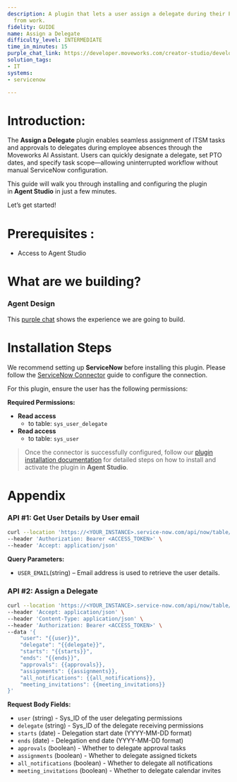 ```yaml
---
description: A plugin that lets a user assign a delegate during their PTO / time away
  from work.
fidelity: GUIDE
name: Assign a Delegate
difficulty_level: INTERMEDIATE 
time_in_minutes: 15
purple_chat_link: https://developer.moveworks.com/creator-studio/developer-tools/purple-chat/?conversation=%7B%22startTimestamp%22%3A%2211%3A43%2BAM%22%2C%22messages%22%3A%5B%7B%22role%22%3A%22user%22%2C%22parts%22%3A%5B%7B%22richText%22%3A%22%3Cp%3EI+need+to+assign+a+delegate+for+tasks+during+my+PTO.%3C%2Fp%3E%22%7D%5D%7D%2C%7B%22role%22%3A%22assistant%22%2C%22parts%22%3A%5B%7B%22richText%22%3A%22%3Cp%3EGot+it.+Please+provide+your+delegate%27s+name+and+your+PTO+dates.%3C%2Fp%3E%22%7D%5D%7D%2C%7B%22role%22%3A%22user%22%2C%22parts%22%3A%5B%7B%22richText%22%3A%22Delegate+is+Sam+Taylor%2C+PTO+is+from+August+15+to+August+30.%22%7D%5D%7D%2C%7B%22role%22%3A%22assistant%22%2C%22parts%22%3A%5B%7B%22reasoningSteps%22%3A%5B%7B%22status%22%3A%22success%22%2C%22richText%22%3A%22Extracting%3A+Delegate+name+-+Sam+Taylor%2C+PTO+Start+Date+-+August+15%2C+PTO+End+Date+-+August+30.%22%7D%5D%7D%2C%7B%22richText%22%3A%22%3Cp%3EI+found+multiple+people+named+Sam+Taylor.+Which+one+are+you+referring+to%3F%3Cbr%3E%3C%2Fp%3E%22%7D%2C%7B%22richText%22%3A%22%3Cb%3E%3Cp%3ESam+Taylor+-+IT+Support%3Cbr%3E%3C%2Fp%3E%3C%2Fb%3E%22%7D%2C%7B%22richText%22%3A%22%3Cb%3E%3Cp%3ESam+Taylor+-+IT+Security%3Cbr%3E%3C%2Fp%3E%3C%2Fb%3E%22%7D%5D%7D%2C%7B%22role%22%3A%22user%22%2C%22parts%22%3A%5B%7B%22richText%22%3A%22%3Cp%3ESam+Taylor+-+IT+Support%3Cbr%3E%3C%2Fp%3E%22%7D%5D%7D%2C%7B%22role%22%3A%22assistant%22%2C%22parts%22%3A%5B%7B%22richText%22%3A%22%3Cp%3EJust+to+confirm%3A+You%27re+setting+Sam+Taylor+from+IT+Support+as+your+delegate+for+ITSM+tasks+from+August+15+to+August+30.%3Cbr%3E%3C%2Fp%3E%22%7D%2C%7B%22richText%22%3A%22%3Cb%3E%3Cp%3EDelegate+Confirmation%3Cbr%3E%3C%2Fp%3E%3C%2Fb%3E%3Cbr%3E%3Cp%3E%3Cb%3EDelegate%3A+%3C%2Fb%3ESam+Taylor+-+IT+Support%3Cbr%3E%3Cb%3EPTO+Start%3A+%3C%2Fb%3EAugust+15%3Cbr%3E%3Cb%3EPTO+End%3A+%3C%2Fb%3EAugust+30%3Cbr%3E%3C%2Fp%3E%22%7D%2C%7B%22buttons%22%3A%5B%7B%22style%22%3A%22filled%22%2C%22buttonText%22%3A%22Confirm%22%7D%2C%7B%22style%22%3A%22outlined%22%2C%22buttonText%22%3A%22Edit+Details%22%7D%2C%7B%22style%22%3A%22outlined%22%2C%22buttonText%22%3A%22Cancel%22%7D%5D%7D%5D%7D%5D%7D
solution_tags:
- IT
systems:
- servicenow

---
```


# **Introduction:**

The **Assign a Delegate** plugin enables seamless assignment of ITSM tasks and approvals to delegates during employee absences through the Moveworks AI Assistant. Users can quickly designate a delegate, set PTO dates, and specify task scope—allowing uninterrupted workflow without manual ServiceNow configuration.

This guide will walk you through installing and configuring the plugin in **Agent Studio** in just a few minutes.

Let’s get started!

# **Prerequisites :**

- Access to Agent Studio

# **What are we building?**

### **Agent Design**

This [purple chat](https://developer.moveworks.com/creator-studio/developer-tools/purple-chat/?conversation=%7B%22startTimestamp%22%3A%2211%3A43%2BAM%22%2C%22messages%22%3A%5B%7B%22role%22%3A%22user%22%2C%22parts%22%3A%5B%7B%22richText%22%3A%22%3Cp%3EI+need+to+assign+a+delegate+for+tasks+during+my+PTO.%3C%2Fp%3E%22%7D%5D%7D%2C%7B%22role%22%3A%22assistant%22%2C%22parts%22%3A%5B%7B%22richText%22%3A%22%3Cp%3EGot+it.+Please+provide+your+delegate%27s+name+and+your+PTO+dates.%3C%2Fp%3E%22%7D%5D%7D%2C%7B%22role%22%3A%22user%22%2C%22parts%22%3A%5B%7B%22richText%22%3A%22Delegate+is+Sam+Taylor%2C+PTO+is+from+August+15+to+August+30.%22%7D%5D%7D%2C%7B%22role%22%3A%22assistant%22%2C%22parts%22%3A%5B%7B%22reasoningSteps%22%3A%5B%7B%22status%22%3A%22success%22%2C%22richText%22%3A%22Extracting%3A+Delegate+name+-+Sam+Taylor%2C+PTO+Start+Date+-+August+15%2C+PTO+End+Date+-+August+30.%22%7D%5D%7D%2C%7B%22richText%22%3A%22%3Cp%3EI+found+multiple+people+named+Sam+Taylor.+Which+one+are+you+referring+to%3F%3Cbr%3E%3C%2Fp%3E%22%7D%2C%7B%22richText%22%3A%22%3Cb%3E%3Cp%3ESam+Taylor+-+IT+Support%3Cbr%3E%3C%2Fp%3E%3C%2Fb%3E%22%7D%2C%7B%22richText%22%3A%22%3Cb%3E%3Cp%3ESam+Taylor+-+IT+Security%3Cbr%3E%3C%2Fp%3E%3C%2Fb%3E%22%7D%5D%7D%2C%7B%22role%22%3A%22user%22%2C%22parts%22%3A%5B%7B%22richText%22%3A%22%3Cp%3ESam+Taylor+-+IT+Support%3Cbr%3E%3C%2Fp%3E%22%7D%5D%7D%2C%7B%22role%22%3A%22assistant%22%2C%22parts%22%3A%5B%7B%22richText%22%3A%22%3Cp%3EJust+to+confirm%3A+You%27re+setting+Sam+Taylor+from+IT+Support+as+your+delegate+for+ITSM+tasks+from+August+15+to+August+30.%3Cbr%3E%3C%2Fp%3E%22%7D%2C%7B%22richText%22%3A%22%3Cb%3E%3Cp%3EDelegate+Confirmation%3Cbr%3E%3C%2Fp%3E%3C%2Fb%3E%3Cbr%3E%3Cp%3E%3Cb%3EDelegate%3A+%3C%2Fb%3ESam+Taylor+-+IT+Support%3Cbr%3E%3Cb%3EPTO+Start%3A+%3C%2Fb%3EAugust+15%3Cbr%3E%3Cb%3EPTO+End%3A+%3C%2Fb%3EAugust+30%3Cbr%3E%3C%2Fp%3E%22%7D%2C%7B%22buttons%22%3A%5B%7B%22style%22%3A%22filled%22%2C%22buttonText%22%3A%22Confirm%22%7D%2C%7B%22style%22%3A%22outlined%22%2C%22buttonText%22%3A%22Edit+Details%22%7D%2C%7B%22style%22%3A%22outlined%22%2C%22buttonText%22%3A%22Cancel%22%7D%5D%7D%5D%7D%5D%7D) shows the experience we are going to build.

# **Installation Steps**

We recommend setting up **ServiceNow** before installing this plugin. Please follow the [ServiceNow Connector](https://developer.moveworks.com/marketplace/package/?id=servicenow&hist=home%2Cbrws#how-to-implement) guide to configure the connection.

For this plugin, ensure the user has the following permissions:

**Required Permissions:**

- **Read access**
    - to table: `sys_user_delegate`
- **Read access**
    - to table: `sys_user`

> Once the connector is successfully configured, follow our [plugin installation documentation](https://help.moveworks.com/docs/ai-agent-marketplace-installation) for detailed steps on how to install and activate the plugin in **Agent Studio**.
> 

# **Appendix**

### **API #1: Get User Details by User email**

```bash
curl --location 'https://<YOUR_INSTANCE>.service-now.com/api/now/table/sys_user?sysparm_query=email%3D<USER_EMAIL>&sysparm_fields=name%2Cemail%2Cemployee_number'\
--header 'Authorization: Bearer <ACCESS_TOKEN>' \
--header 'Accept: application/json'
```

**Query Parameters:**

- `USER_EMAIL`(string) – Email address is used to retrieve the user details.

### **API #2: Assign a Delegate**

```bash
curl --location 'https://<YOUR_INSTANCE>.service-now.com/api/now/table/sys_user_delegate' \
--header 'Accept: application/json' \
--header 'Content-Type: application/json' \
--header 'Authorization: Bearer <ACCESS_TOKEN>' \
--data '{
    "user": "{{user}}",
    "delegate": "{{delegate}}",
    "starts": "{{starts}}",
    "ends": "{{ends}}",
    "approvals": {{approvals}},
    "assignments": {{assignments}},
    "all_notifications": {{all_notifications}},
    "meeting_invitations": {{meeting_invitations}}
}'
```

**Request Body Fields:**

- `user` (string) - Sys_ID of the user delegating permissions
- `delegate` (string) - Sys_ID of the delegate receiving permissions
- `starts` (date) - Delegation start date (YYYY-MM-DD format)
- `ends` (date) - Delegation end date (YYYY-MM-DD format)
- `approvals` (boolean) - Whether to delegate approval tasks
- `assignments` (boolean) - Whether to delegate assigned tickets
- `all_notifications` (boolean) - Whether to delegate all notifications
- `meeting_invitations` (boolean) - Whether to delegate calendar invites